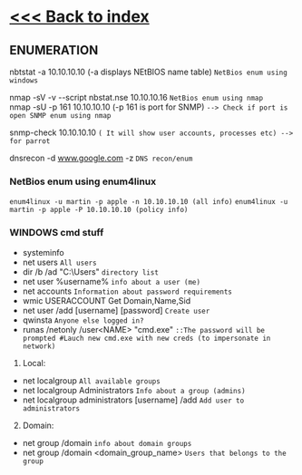# [<<< Back to index](../CEH_index.md)
## ENUMERATION

nbtstat -a 10.10.10.10 (-a displays NEtBIOS name table) `NetBios enum using windows`

nmap -sV -v --script nbstat.nse 10.10.10.16 `NetBios enum using nmap`\
nmap -sU -p 161 10.10.10.10 (-p 161 is port for SNMP) `--> Check if port is open SNMP enum using nmap`

snmp-check 10.10.10.10 `( It will show user accounts, processes etc) --> for parrot`

dnsrecon -d www.google.com -z `DNS recon/enum`

### NetBios enum using enum4linux

`enum4linux -u martin -p apple -n 10.10.10.10 (all info)`
`enum4linux -u martin -p apple -P 10.10.10.10 (policy info)` 

### WINDOWS cmd stuff

- systeminfo
- net users `All users`
- dir /b /ad "C:\Users" `directory list`
- net user %username% `info about a user (me)`
- net accounts `Information about password requirements`
- wmic USERACCOUNT Get Domain,Name,Sid
- net user /add [username] [password] `Create user`
- qwinsta `Anyone else logged in?`
- runas /netonly /user<DOMAIN>\<NAME> "cmd.exe" `::The password will be prompted #Lauch new cmd.exe with new creds (to impersonate in network)`

1. Local:
- net localgroup `All available groups`
- net localgroup Administrators `Info about a group (admins)`
- net localgroup administrators [username] /add `Add user to administrators`

2. Domain:
- net group /domain `info about domain groups`
- net group /domain <domain_group_name> `Users that belongs to the group`
